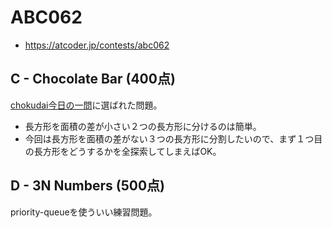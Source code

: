 # ABC062
* https://atcoder.jp/contests/abc062


## C - Chocolate Bar (400点)
[chokudai今日の一問]( https://twitter.com/chokudai/status/1165200566051463169?s=20 )に選ばれた問題。
* 長方形を面積の差が小さい２つの長方形に分けるのは簡単。
* 今回は長方形を面積の差がない３つの長方形に分割したいので、まず１つ目の長方形をどうするかを全探索してしまえばOK。


## D - 3N Numbers (500点)
priority-queueを使ういい練習問題。

